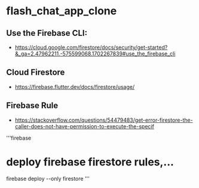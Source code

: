 # flash_chat_app_clone

## Use the Firebase CLI:
- https://cloud.google.com/firestore/docs/security/get-started?&_ga=2.47962211.-575599068.1702267839#use_the_firebase_cli

## Cloud Firestore
- https://firebase.flutter.dev/docs/firestore/usage/

## Firebase Rule
- https://stackoverflow.com/questions/54479483/get-error-firestore-the-caller-does-not-have-permission-to-execute-the-specif

'''firebase
# deploy firebase firestore rules,... 
firebase deploy --only firestore
'''